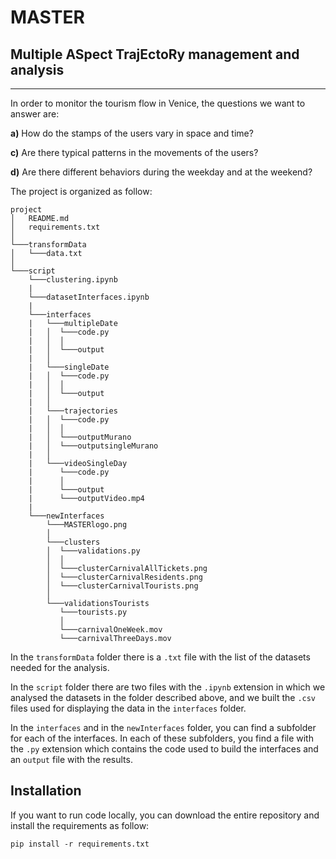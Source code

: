 # MASTER
## Multiple ASpect TrajEctoRy management and analysis

------------------------------------------------------
In order to monitor the tourism flow in Venice, the questions we want to answer are:

**a)** How do the stamps of the users vary in space and time?

**c)** Are there typical patterns in the movements of the users?

**d)** Are there different behaviors during the weekday and at the weekend?


The project is organized as follow:

```
project
│   README.md
│   requirements.txt    
│
└───transformData
│   └───data.txt
│   
└───script
    └───clustering.ipynb
    |
    └───datasetInterfaces.ipynb
    |
    └───interfaces
    |   └───multipleDate
    |   │  └───code.py
    |   │  │
    |   │  └───output
    |   │
    |   └───singleDate
    |   │  └───code.py
    |   │  │
    |   │  └───output
    |   │
    |   └───trajectories
    |   │  └───code.py
    |   │  │
    |   │  └───outputMurano
    |   │  └───outputsingleMurano
    |   │
    |   └───videoSingleDay
    |      └───code.py
    |      │
    |      └───output
    |      └───outputVideo.mp4
    |
    └───newInterfaces
        └───MASTERlogo.png
        │
        └───clusters
        │  └───validations.py
        │  │
        │  └───clusterCarnivalAllTickets.png
        │  └───clusterCarnivalResidents.png
        │  └───clusterCarnivalTourists.png
        │
        └───validationsTourists
           └───tourists.py
           │
           └───carnivalOneWeek.mov
           └───carnivalThreeDays.mov
```

In the ```transformData``` folder there is a ```.txt``` file with the list of the datasets needed for the analysis. 

In the ```script``` folder there are two files with the ```.ipynb``` extension in which we analysed the datasets in the folder described above, and we built the ```.csv``` files used for displaying the data in the ```interfaces``` folder.

In the ```interfaces``` and in the ```newInterfaces``` folder, you can find a subfolder for each of the interfaces. In each of these subfolders, you find a file with the ```.py``` extension which contains the code used to build the interfaces and an ```output``` file with the results.


## Installation

If you want to run code locally, you can download the entire repository and install the requirements as follow:

    pip install -r requirements.txt
